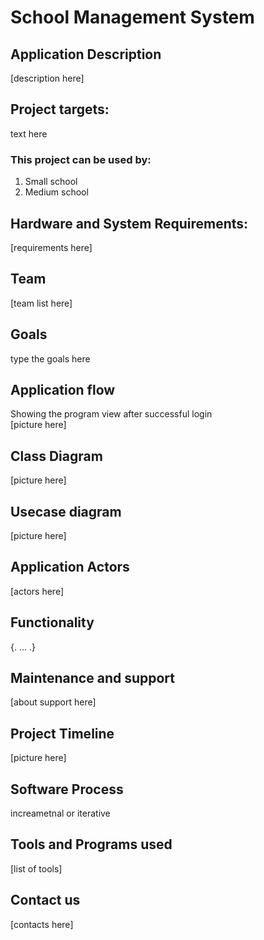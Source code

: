# School Management System

## Application Description
[description here]

## Project targets:
text here

### This project can be used by:
1. Small school
1. Medium school

## Hardware and System Requirements:
[requirements here]

## Team
[team list here]

## Goals
type the goals here

## Application flow
Showing the program view after successful login \
[picture here]



## Class Diagram
[picture here]


## Usecase diagram
[picture here]

## Application Actors

[actors here]

## Functionality
{.
…
.}

## Maintenance and support
[about support here]

## Project Timeline
[picture here]


## Software Process
increametnal or iterative

## Tools and Programs used

[list of tools]

## Contact us
[contacts here]

